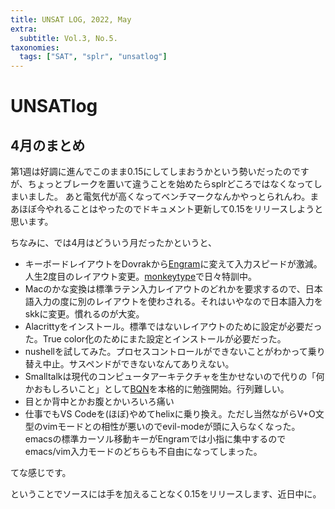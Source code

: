 ```yaml
---
title: UNSAT LOG, 2022, May
extra:
  subtitle: Vol.3, No.5.
taxonomies:
  tags: ["SAT", "splr", "unsatlog"]
---
```

# UNSATlog

## 4月のまとめ

第1週は好調に進んでこのまま0.15にしてしまおうかという勢いだったのですが、ちょっとブレークを置いて違うことを始めたらsplrどころではなくなってしまいました。
あと電気代が高くなってベンチマークなんかやっとられんわ。まあほぼ今やれることはやったのでドキュメント更新して0.15をリリースしようと思います。

ちなみに、では4月はどういう月だったかというと、

- キーボードレイアウトをDovrakから[Engram](https://engram.dev/)に変えて入力スピードが激減。人生2度目のレイアウト変更。[monkeytype](https://monkeytype.com/)で日々特訓中。
- Macのかな変換は標準ラテン入力レイアウトのどれかを要求するので、日本語入力の度に別のレイアウトを使わされる。それはいやなので日本語入力をskkに変更。慣れるのが大変。
- Alacrittyをインストール。標準ではないレイアウトのために設定が必要だった。True color化のためにまた設定とインストールが必要だった。
- nushellを試してみた。プロセスコントロールができないことがわかって乗り替え中止。サスペンドができないなんてありえない。
- Smalltalkは現代のコンピュータアーキテクチャを生かせないので代りの「何かおもしろいこと」として[BQN](https://mlochbaum.github.io/BQN/index.html)を本格的に勉強開始。行列難しい。
- 目とか背中とかお腹とかいろいろ痛い
- 仕事でもVS Codeを(ほぼ)やめてhelixに乗り換え。ただし当然ながらV+O文型のvimモードとの相性が悪いのでevil-modeが頭に入らなくなった。emacsの標準カーソル移動キーがEngramでは小指に集中するのでemacs/vim入力モードのどちらも不自由になってしまった。

てな感じです。

ということでソースには手を加えることなく0.15をリリースします、近日中に。
